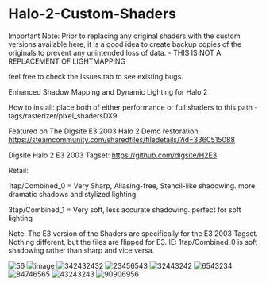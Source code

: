 # Halo-2-Custom-Shaders
Important Note: Prior to replacing any original shaders with the custom versions available here, it is a good idea to create backup copies of the originals to prevent any unintended loss of data. - THIS IS NOT A REPLACEMENT OF LIGHTMAPPING

feel free to check the Issues tab to see existing bugs.

Enhanced Shadow Mapping and Dynamic Lighting for Halo 2

How to install: place both of either performance or full shaders to this path - tags/rasterizer/pixel_shadersDX9

Featured on The Digsite E3 2003 Halo 2 Demo restoration:
https://steamcommunity.com/sharedfiles/filedetails/?id=3360515088

Digsite Halo 2 E3 2003 Tagset:
https://github.com/digsite/H2E3

Retail:

1tap/Combined_0 = Very Sharp, Aliasing-free, Stencil-like shadowing. more dramatic shadows and stylized lighting

3tap/Combined_1 = Very soft, less accurate shadowing. perfect for soft lighting 

Note: The E3 version of the Shaders are specifically for the E3 2003 Tagset. Nothing different, but the files are flipped for E3. IE: 1tap/Combined_0 is soft shadowing rather than sharp and vice versa.

![56](https://github.com/777Sev777/Halo-2-Custom-Shaders/assets/134644571/7eccdb21-1f7c-47a8-8261-b4038e7c261c)
![image](https://github.com/user-attachments/assets/379bdcb9-8655-4ea8-847b-b09818e75ae4)
![342432432](https://github.com/user-attachments/assets/29a532ee-663e-46e8-ae69-815580ea135d)
![23456543](https://github.com/user-attachments/assets/77878601-038c-42ce-b0c3-df8e123b656e)
![32443242](https://github.com/user-attachments/assets/1f93e662-e318-4a4f-8ead-1acb6ca5b93b)
![6543234](https://github.com/user-attachments/assets/bb8f1236-49de-4022-a5c0-9aefd4460aad)
![84746565](https://github.com/user-attachments/assets/a4dfa5dd-f3bc-4a47-ad0c-502320d48f7e)
![43243243](https://github.com/user-attachments/assets/f63aca55-c921-4d0e-8e81-48fe2a59807f)
![90906956](https://github.com/user-attachments/assets/7503bf9e-bcb7-4b3f-b870-76a579757563)


